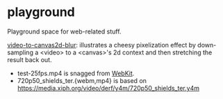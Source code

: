 playground
==========

Playground space for web-related stuff.

[video-to-canvas2d-blur](http://fischman.github.io/playground/video-to-canvas2d-blur.html):
illustrates a cheesy pixelization effect by down-sampling a &lt;video&gt; to a
&lt;canvas&gt;'s 2d context and then stretching the result back out.

- test-25fps.mp4 is snagged from [WebKit](http://webk.it/52697).
- 720p50_shields_ter.{webm,mp4} is based on https://media.xiph.org/video/derf/y4m/720p50_shields_ter.y4m
